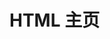 <!--
 * @Author: chenfangxu
 * @Date: 2021-03-27 10:27:34
 * @Description:
 * @LastEditors: chenfangxu
 * @LastEditTime: 2021-03-28 14:02:19
 * @FilePath: /front/docs/html/README.md
-->

# HTML 主页
